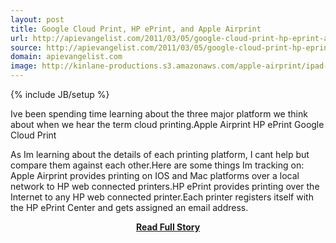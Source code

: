 ```yaml
---
layout: post
title: Google Cloud Print, HP ePrint, and Apple Airprint
url: http://apievangelist.com/2011/03/05/google-cloud-print-hp-eprint-and-apple-airprint/
source: http://apievangelist.com/2011/03/05/google-cloud-print-hp-eprint-and-apple-airprint/
domain: apievangelist.com
image: http://kinlane-productions.s3.amazonaws.com/apple-airprint/ipad-and-airprint.jpg
---
```

{% include JB/setup %}<p>Ive been spending time learning about the three major platform we think about when we hear the term cloud printing.Apple Airprint
	HP ePrint
	Google Cloud Print

As Im learning about the details of each printing platform, I cant help but compare them against each other.Here are some things Im tracking on:
Apple Airprint provides printing on IOS and Mac platforms over a local network to HP web connected printers.HP ePrint provides printing over the Internet to any HP web connected printer.Each printer registers itself with the HP ePrint Center and gets assigned an email address.</p>
<center><p><a href="http://apievangelist.com/2011/03/05/google-cloud-print-hp-eprint-and-apple-airprint/" style='padding:25px; font-sze:18px; font-weight: bold;'>Read Full Story</a></p></center>
